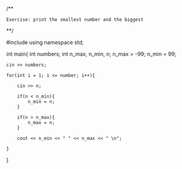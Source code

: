 /**
	
	Exercise: print the smallest number and the biggest
	
**/

#include <iostream>
using namespace std;

int main{
    int numbers;
    int n_max, n_min, n;
    n_max = -99;
    n_min = 99;

    cin >> numbers;

    for(int i = 1; i <= number; i++){

        cin >> n;

        if(n < n_min){
            n_min = n;
        }

        if(n > n_max){
            n_max = n;
        }

        cout << n_min << " " << n_max << " \n";

    }



}
